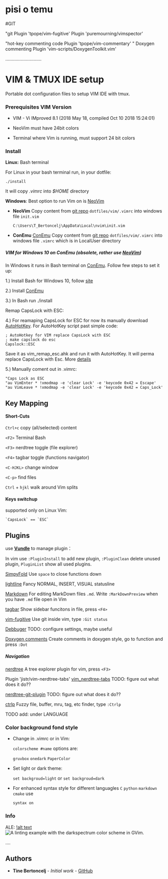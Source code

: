 # pisi o temu

#GIT

"git
Plugin 'tpope/vim-fugitive'
Plugin 'puremourning/vimspector'

"hot-key commenting code
Plugin 'tpope/vim-commentary'
" Doxygen commenting 
Plugin 'vim-scripts/DoxygenToolkit.vim'

............................


# VIM & TMUX IDE setup

Portable dot configuration files to setup VIM IDE with tmux.

### Prerequisites VIM Version

* VIM - Vi IMproved 8.1 (2018 May 18, compiled Oct 10 2018 15:24:01)

* NeoVim must have 24bit colors

* Terminal where Vim is running, must support 24 bit colors


### Install  

 **Linux:** Bash terminal

  For Linux in your bash terminal run, in your dotfile:

    ./install
    
It will copy *.vimrc* into *$HOME* directory

  **Windows**: Best option to run Vim on is [NeoVim](https://neovim.io/)

  * **NeoVim** Copy content from [git repo](https://github.com/bertoncelj/dotfiles) `dotfiles/vim/.vimrc` into windows file `init.vim`


        C:\Users\T_Bertoncelj\AppData\Local\nvim\init.vim


  * **ConEmu** [ConEmu](https://conemu.github.io/) Copy content from [git repo](https://github.com/bertoncelj/dotfiles) `dotfiles/vim/.vimrc` into windows file `.vimrc` which is in LocalUser directory 


##### VIM for Windows 10 on ConEmu (obsolete, rather use [NeoVim](https://neovim.io/))

In Windows it runs in Bash terminal on [ConEmu](https://conemu.github.io/). Follow few steps to set it up:

1.) Install Bash for Windows 10, follow [site](https://www.howtogeek.com/249966/how-to-install-and-use-the-linux-bash-shell-on-windows-10/)

2.) Install [ConEmu](https://conemu.github.io/)

3.) In Bash run ./install

Remap CapsLock with ESC:

4.) For reamaping CapsLock for ESC for now its manually download [AutoHotKey](https://www.autohotkey.com/). For AutoHotKey script past simple code:

    ; AutoHotkey for VIM replace CapsLock with ESC
    ; make capslock do esc
    Capslock::ESC

Save it as vim_remap_esc.ahk and run it with AutoHotKey. It will perma replace CapsLock with Esc. 
More [details](http://ergoemacs.org/emacs/vi_remap_escape_key.html)

5.) Manually coment out in .vimrc:
   
    "Caps Lock as ESC
    "au VimEnter * !xmodmap -e 'clear Lock' -e 'keycode 0x42 = Escape'
    "au VimLeave * !xmodmap -e 'clear Lock' -e 'keycode 0x42 = Caps_Lock'
## Key Mapping

#### Short-Cuts

`Ctrl+c` copy (all/selected) content 

`<F2>` Terminal Bash

`<F3>` nerdtree toggle (file explorer) 

`<F4>` tagbar toggle (functions navigator)

`<C-HJKL>` change window 

`<C-p>` find files 

`Ctrl` + `hjkl` walk around Vim splits

#### Keys switchup

supported only on Linux Vim:

    `CapsLock` == `ESC`

## Plugins

use [**Vundle**](https://github.com/VundleVim/Vundle) to manage plugin：

In vim use `:PluginInstall` to add new plugin, `:PluginClean` delete unused plugin, `PluginList` show all used plugins.

[SimpyFold](https://github.com/tmhedberg/SimpylFold) Use `space` to close functions down

[lightline](https://github.com/itchyny/lightline.vim)  Fancy NORMAL, INSERT, VISUAL statusline

[Markdown](https://github.com/iamcco/markdown-preview.vim) For editing MarkDown files `.md`. Write `:MarkDownPreview` when you have `.md` file open in Vim

[tagbar](https://github.com/preservim/tagbar) Show sidebar funcitons in file, press `<F4>`

[vim-fugitive](https://github.com/tpope/vim-fugitive) Use git inside vim, type `:Git status`

[Debbuger](https://github.com/puremourning/vimspector) TODO: configure settings, maybe useful

[Doxygen comments](https://github.com/vim-scripts/DoxygenToolkit.vim) Create comments in doxygen style, go to function and press `:Dot`

##### Navigation

[nerdtree](https://github.com/scrooloose/nerdtree) A tree explorer plugin for vim, press `<F3>`

Plugin 'jistr/vim-nerdtree-tabs'
[vim_nerdtree-tabs](https://github.com/jistr/vim-nerdtree-tabs) TODO: figure out what does it do??

[nerdtree-git-plugin](https://github.com/Xuyuanp/nerdtree-git-plugin) TODO: figure out what does it do??

[ctrlp](https://github.com/kien/ctrlp.vim) Fuzzy file, buffer, mru, tag, etc finder, type `:Ctrlp`


TODO add: under LANGUAGE

### Color background fond style

+ Change in .vimrc or in Vim:

  `colorscheme #name` options are:

   `gruvbox`
`onedark`
`PaperColor`

+ Set light or dark theme: 

  `set backgroud=light`
 or `set backgroud=dark`

+ For enhanced syntax style for different languagles `C` `python` `markdown` `cmake` use

    `syntax on`

### Info
ALE:
[!alt text](https://raw.githubusercontent.com/w0rp/ale/master/img/example.gif)
<img src="img/example.gif?raw=true" alt="A linting example with the darkspectrum color scheme in GVim." title="A linting example with the darkspectrum color scheme in GVim.">

....

## Authors
* **Tine Bertoncelj** - *Initial work* - [GitHub](https://github.com/bertoncelj)

